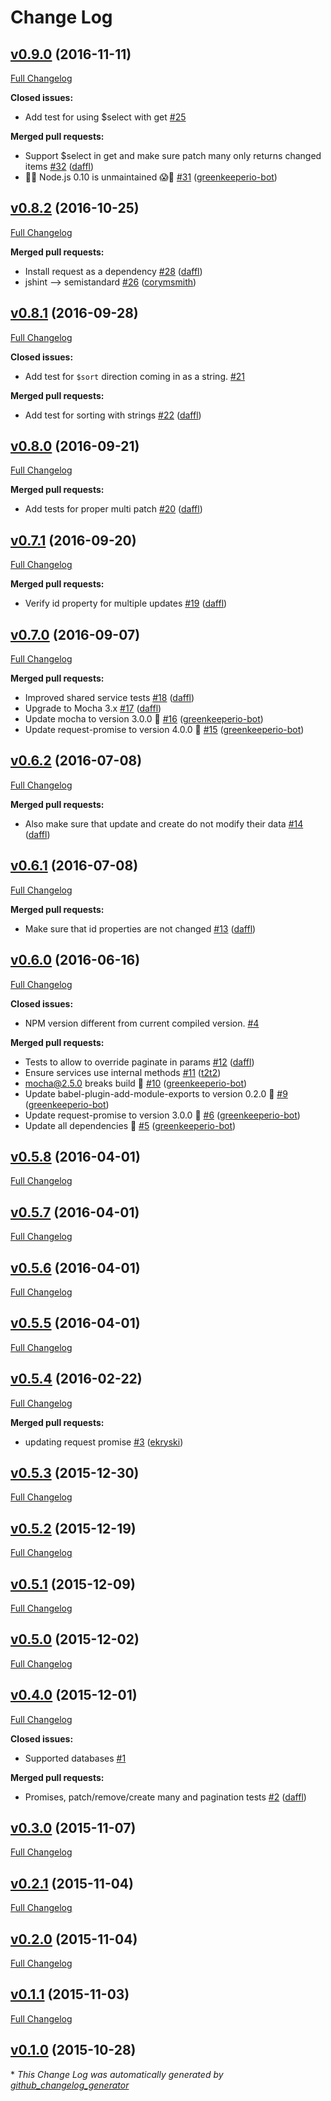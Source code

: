 # Change Log

## [v0.9.0](https://github.com/feathersjs/feathers-service-tests/tree/v0.9.0) (2016-11-11)
[Full Changelog](https://github.com/feathersjs/feathers-service-tests/compare/v0.8.2...v0.9.0)

**Closed issues:**

- Add test for using $select with get [\#25](https://github.com/feathersjs/feathers-service-tests/issues/25)

**Merged pull requests:**

- Support $select in get and make sure patch many only returns changed items [\#32](https://github.com/feathersjs/feathers-service-tests/pull/32) ([daffl](https://github.com/daffl))
- 👻😱 Node.js 0.10 is unmaintained 😱👻 [\#31](https://github.com/feathersjs/feathers-service-tests/pull/31) ([greenkeeperio-bot](https://github.com/greenkeeperio-bot))

## [v0.8.2](https://github.com/feathersjs/feathers-service-tests/tree/v0.8.2) (2016-10-25)
[Full Changelog](https://github.com/feathersjs/feathers-service-tests/compare/v0.8.1...v0.8.2)

**Merged pull requests:**

- Install request as a dependency [\#28](https://github.com/feathersjs/feathers-service-tests/pull/28) ([daffl](https://github.com/daffl))
- jshint —\> semistandard [\#26](https://github.com/feathersjs/feathers-service-tests/pull/26) ([corymsmith](https://github.com/corymsmith))

## [v0.8.1](https://github.com/feathersjs/feathers-service-tests/tree/v0.8.1) (2016-09-28)
[Full Changelog](https://github.com/feathersjs/feathers-service-tests/compare/v0.8.0...v0.8.1)

**Closed issues:**

- Add test for `$sort` direction coming in as a string. [\#21](https://github.com/feathersjs/feathers-service-tests/issues/21)

**Merged pull requests:**

- Add test for sorting with strings [\#22](https://github.com/feathersjs/feathers-service-tests/pull/22) ([daffl](https://github.com/daffl))

## [v0.8.0](https://github.com/feathersjs/feathers-service-tests/tree/v0.8.0) (2016-09-21)
[Full Changelog](https://github.com/feathersjs/feathers-service-tests/compare/v0.7.1...v0.8.0)

**Merged pull requests:**

- Add tests for proper multi patch [\#20](https://github.com/feathersjs/feathers-service-tests/pull/20) ([daffl](https://github.com/daffl))

## [v0.7.1](https://github.com/feathersjs/feathers-service-tests/tree/v0.7.1) (2016-09-20)
[Full Changelog](https://github.com/feathersjs/feathers-service-tests/compare/v0.7.0...v0.7.1)

**Merged pull requests:**

- Verify id property for multiple updates [\#19](https://github.com/feathersjs/feathers-service-tests/pull/19) ([daffl](https://github.com/daffl))

## [v0.7.0](https://github.com/feathersjs/feathers-service-tests/tree/v0.7.0) (2016-09-07)
[Full Changelog](https://github.com/feathersjs/feathers-service-tests/compare/v0.6.2...v0.7.0)

**Merged pull requests:**

- Improved shared service tests [\#18](https://github.com/feathersjs/feathers-service-tests/pull/18) ([daffl](https://github.com/daffl))
- Upgrade to Mocha 3.x [\#17](https://github.com/feathersjs/feathers-service-tests/pull/17) ([daffl](https://github.com/daffl))
- Update mocha to version 3.0.0 🚀 [\#16](https://github.com/feathersjs/feathers-service-tests/pull/16) ([greenkeeperio-bot](https://github.com/greenkeeperio-bot))
- Update request-promise to version 4.0.0 🚀 [\#15](https://github.com/feathersjs/feathers-service-tests/pull/15) ([greenkeeperio-bot](https://github.com/greenkeeperio-bot))

## [v0.6.2](https://github.com/feathersjs/feathers-service-tests/tree/v0.6.2) (2016-07-08)
[Full Changelog](https://github.com/feathersjs/feathers-service-tests/compare/v0.6.1...v0.6.2)

**Merged pull requests:**

- Also make sure that update and create do not modify their data [\#14](https://github.com/feathersjs/feathers-service-tests/pull/14) ([daffl](https://github.com/daffl))

## [v0.6.1](https://github.com/feathersjs/feathers-service-tests/tree/v0.6.1) (2016-07-08)
[Full Changelog](https://github.com/feathersjs/feathers-service-tests/compare/v0.6.0...v0.6.1)

**Merged pull requests:**

- Make sure that id properties are not changed [\#13](https://github.com/feathersjs/feathers-service-tests/pull/13) ([daffl](https://github.com/daffl))

## [v0.6.0](https://github.com/feathersjs/feathers-service-tests/tree/v0.6.0) (2016-06-16)
[Full Changelog](https://github.com/feathersjs/feathers-service-tests/compare/v0.5.8...v0.6.0)

**Closed issues:**

- NPM version different from current compiled version. [\#4](https://github.com/feathersjs/feathers-service-tests/issues/4)

**Merged pull requests:**

- Tests to allow to override paginate in params [\#12](https://github.com/feathersjs/feathers-service-tests/pull/12) ([daffl](https://github.com/daffl))
- Ensure services use internal methods [\#11](https://github.com/feathersjs/feathers-service-tests/pull/11) ([t2t2](https://github.com/t2t2))
- mocha@2.5.0 breaks build 🚨 [\#10](https://github.com/feathersjs/feathers-service-tests/pull/10) ([greenkeeperio-bot](https://github.com/greenkeeperio-bot))
- Update babel-plugin-add-module-exports to version 0.2.0 🚀 [\#9](https://github.com/feathersjs/feathers-service-tests/pull/9) ([greenkeeperio-bot](https://github.com/greenkeeperio-bot))
- Update request-promise to version 3.0.0 🚀 [\#6](https://github.com/feathersjs/feathers-service-tests/pull/6) ([greenkeeperio-bot](https://github.com/greenkeeperio-bot))
- Update all dependencies 🌴 [\#5](https://github.com/feathersjs/feathers-service-tests/pull/5) ([greenkeeperio-bot](https://github.com/greenkeeperio-bot))

## [v0.5.8](https://github.com/feathersjs/feathers-service-tests/tree/v0.5.8) (2016-04-01)
[Full Changelog](https://github.com/feathersjs/feathers-service-tests/compare/v0.5.7...v0.5.8)

## [v0.5.7](https://github.com/feathersjs/feathers-service-tests/tree/v0.5.7) (2016-04-01)
[Full Changelog](https://github.com/feathersjs/feathers-service-tests/compare/v0.5.6...v0.5.7)

## [v0.5.6](https://github.com/feathersjs/feathers-service-tests/tree/v0.5.6) (2016-04-01)
[Full Changelog](https://github.com/feathersjs/feathers-service-tests/compare/v0.5.5...v0.5.6)

## [v0.5.5](https://github.com/feathersjs/feathers-service-tests/tree/v0.5.5) (2016-04-01)
[Full Changelog](https://github.com/feathersjs/feathers-service-tests/compare/v0.5.4...v0.5.5)

## [v0.5.4](https://github.com/feathersjs/feathers-service-tests/tree/v0.5.4) (2016-02-22)
[Full Changelog](https://github.com/feathersjs/feathers-service-tests/compare/v0.5.3...v0.5.4)

**Merged pull requests:**

- updating request promise [\#3](https://github.com/feathersjs/feathers-service-tests/pull/3) ([ekryski](https://github.com/ekryski))

## [v0.5.3](https://github.com/feathersjs/feathers-service-tests/tree/v0.5.3) (2015-12-30)
[Full Changelog](https://github.com/feathersjs/feathers-service-tests/compare/v0.5.2...v0.5.3)

## [v0.5.2](https://github.com/feathersjs/feathers-service-tests/tree/v0.5.2) (2015-12-19)
[Full Changelog](https://github.com/feathersjs/feathers-service-tests/compare/v0.5.1...v0.5.2)

## [v0.5.1](https://github.com/feathersjs/feathers-service-tests/tree/v0.5.1) (2015-12-09)
[Full Changelog](https://github.com/feathersjs/feathers-service-tests/compare/v0.5.0...v0.5.1)

## [v0.5.0](https://github.com/feathersjs/feathers-service-tests/tree/v0.5.0) (2015-12-02)
[Full Changelog](https://github.com/feathersjs/feathers-service-tests/compare/v0.4.0...v0.5.0)

## [v0.4.0](https://github.com/feathersjs/feathers-service-tests/tree/v0.4.0) (2015-12-01)
[Full Changelog](https://github.com/feathersjs/feathers-service-tests/compare/v0.3.0...v0.4.0)

**Closed issues:**

- Supported databases [\#1](https://github.com/feathersjs/feathers-service-tests/issues/1)

**Merged pull requests:**

- Promises, patch/remove/create many and pagination tests [\#2](https://github.com/feathersjs/feathers-service-tests/pull/2) ([daffl](https://github.com/daffl))

## [v0.3.0](https://github.com/feathersjs/feathers-service-tests/tree/v0.3.0) (2015-11-07)
[Full Changelog](https://github.com/feathersjs/feathers-service-tests/compare/v0.2.1...v0.3.0)

## [v0.2.1](https://github.com/feathersjs/feathers-service-tests/tree/v0.2.1) (2015-11-04)
[Full Changelog](https://github.com/feathersjs/feathers-service-tests/compare/v0.2.0...v0.2.1)

## [v0.2.0](https://github.com/feathersjs/feathers-service-tests/tree/v0.2.0) (2015-11-04)
[Full Changelog](https://github.com/feathersjs/feathers-service-tests/compare/v0.1.1...v0.2.0)

## [v0.1.1](https://github.com/feathersjs/feathers-service-tests/tree/v0.1.1) (2015-11-03)
[Full Changelog](https://github.com/feathersjs/feathers-service-tests/compare/v0.1.0...v0.1.1)

## [v0.1.0](https://github.com/feathersjs/feathers-service-tests/tree/v0.1.0) (2015-10-28)


\* *This Change Log was automatically generated by [github_changelog_generator](https://github.com/skywinder/Github-Changelog-Generator)*